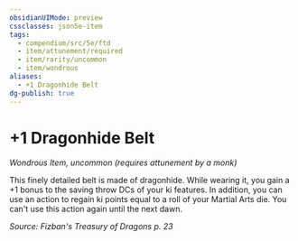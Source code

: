 ```yaml
---
obsidianUIMode: preview
cssclasses: json5e-item
tags:
  - compendium/src/5e/ftd
  - item/attunement/required
  - item/rarity/uncommon
  - item/wondrous
aliases:
  - +1 Dragonhide Belt
dg-publish: true
---
```

# +1 Dragonhide Belt
*Wondrous Item, uncommon (requires attunement by a monk)*  


This finely detailed belt is made of dragonhide. While wearing it, you gain a +1 bonus to the saving throw DCs of your ki features. In addition, you can use an action to regain ki points equal to a roll of your Martial Arts die. You can't use this action again until the next dawn.

*Source: Fizban's Treasury of Dragons p. 23*